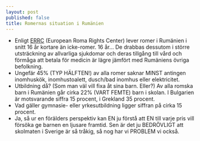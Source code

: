 ```yaml
---
layout: post
published: false
title: Romernas situation i Rumänien
---
```


- Enligt [ERRC](http://www.errc.org/cms/upload/file/hidden-health-crisis-31-october-2013.pdf) (European Roma Rights Center) lever romer i Rumänien i snitt 16 år kortare än icke-romer. 16 år... De drabbas dessutom i större utsträckning av allvarliga sjukdomar och deras tillgång till vård och förmåga att betala för medicin är lägre jämfört med Rumäniens övriga befolkning.
- Ungefär 45% (TYP HÄLFTEN!) av alla romer saknar MINST antingen inomhuskök, inomhustoalett, dusch/bad inomhus eller elektricitet.
- Utbildning då? (Som man väl vill fixa åt sina barn. Eller?) Av alla romska barn i Rumänien går cirka 22% (VART FEMTE) barn i skolan. I Bulgarien är motsvarande siffra 15 procent, i Grekland 35 procent.
- Vad gäller gymnasie- eller yrkesutbildning ligger siffran på cirka 15 procent.
- Ja, så ur en förälders perspektiv kan EN ju förstå att EN till varje pris vill försöka ge barnen en ljusare framtid. Sen är det ju BEDRÖVLIGT att skolmaten i Sverige är så tråkig, så nog har vi PROBLEM vi också.
